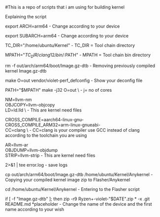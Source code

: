 #This is a repo of scripts that i am using for building kernel

Explaining the script

export ARCH=arm64 - Change according to your device 

export SUBARCH=arm64 - Change according to your device 

TC_DIR="/home/ubuntu/Kernel" - TC_DIR = Tool chain directory 

MPATH="$TC_DIR/clang12/bin/:$PATH" - MPATH = Tool chain bin directory 

rm -f out/arch/arm64/boot/Image.gz-dtb - Removing previously compiled kernel Image.gz-dtb 

make O=out vendor/violet-perf_defconfig - Show your deconfig file

PATH="$MPATH" make -j32 O=out \ - j= no of cores

NM=llvm-nm \
    OBJCOPY=llvm-objcopy \
    LD=ld.lld \               - This are kernel need files
    
CROSS_COMPILE=aarch64-linux-gnu- \
        CROSS_COMPILE_ARM32=arm-linux-gnueabi- \
        CC=clang \            - CC=clang is your compiler use GCC instead of clang according to the toolchain you are using 
        
AR=llvm-ar \
        OBJDUMP=llvm-objdump \
        STRIP=llvm-strip      - This are kernel need files
        
2>&1 | tee error.log  - save logs 

cp out/arch/arm64/boot/Image.gz-dtb /home/ubuntu/Kernel/Anykernel - Copying your compiled kernel image zip to Flasher/Anykernel

cd /home/ubuntu/Kernel/Anykernel - Entering to the Flasher script

if [ -f "Image.gz-dtb" ]; then
    zip -r9 Ryzen+-violet-"$DATE".zip * -x .git README.md *placeholder  - Change the name of the device and the first name according to your wish
    
